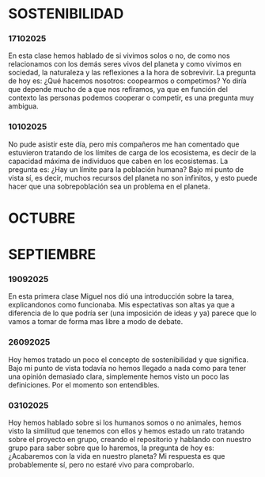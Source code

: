 # SOSTENIBILIDAD

### 17102025
En esta clase hemos hablado de si vivimos solos o no, de como nos relacionamos con los dem&aacute;s seres vivos del planeta y como vivimos en sociedad, la naturaleza y las reflexiones a la hora de sobrevivir. La pregunta de hoy es: ¿Qu&eacute; hacemos nosotros: coopearmos o competimos? Yo dir&iacute;a que depende mucho de a que nos refiramos, ya que en funci&oacute;n del contexto las personas podemos cooperar o competir, es una pregunta muy ambigua.

### 10102025
No pude asistir este d&iacute;a, pero mis compañeros me han comentado que estuvieron tratando de los l&iacute;mites de carga de los ecosistema, es decir de la capacidad m&aacute;xima de individuos que caben en los ecosistemas. La pregunta es: ¿Hay un l&iacute;mite para la poblaci&oacute;n humana? Bajo mi punto de vista s&iacute;, es decir, muchos recursos del planeta no son infinitos, y esto puede hacer que una sobrepoblaci&oacute;n sea un problema en el planeta.

# OCTUBRE
# SEPTIEMBRE

### 19092025
En esta primera clase Miguel nos di&oacute; una introducci&oacute;n sobre la tarea, explicandonos como funcionaba. Mis espectativas son altas ya que a diferencia de lo que podr&iacute;a ser (una imposici&oacute;n de ideas y ya) parece que lo vamos a tomar de forma mas libre a modo de debate.

### 26092025
Hoy hemos tratado un poco el concepto de sostenibilidad y que significa. Bajo mi punto de vista todavía no hemos llegado a nada como para tener una opinión demasiado clara, simplemente hemos visto un poco las definiciones. Por el momento son entendibles.

### 03102025
Hoy hemos hablado sobre si los humanos somos o no animales, hemos visto la similitud que tenemos con ellos y hemos estado un rato tratando sobre el proyecto en grupo, creando el repositorio y hablando con nuestro grupo para saber sobre que lo haremos, la pregunta de hoy es: ¿Acabaremos con la vida en nuestro planeta? Mi respuesta es que probablemente sí, pero no estaré vivo para comprobarlo.